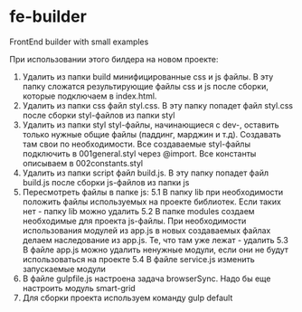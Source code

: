 # fe-builder
FrontEnd builder with small examples

При использовании этого билдера на новом проекте:

1. Удалить из папки build минифицированные css и js файлы. В эту папку сложатся результирующие файлы css и js после сборки, которые подключаем в index.html.
2. Удалить из папки css файл styl.css. В эту папку попадет файл styl.css после сборки styl-файлов из папки styl
3. Удалить из папки styl styl-файлы, начинающиеся с dev-, оставить только нужные общие файлы (паддинг, марджин и т.д). Создавать там свои по необходимости. Все создаваемые styl-файлы подключить в 001general.styl через @import. Все константы описываем в 002constants.styl
4. Удалить из папки script файл build.js. В эту папку попадет файл build.js после сборки js-файлов из папки js
5. Пересмотреть файлы в папке js:
  5.1 В папку lib при необходимости положить файлы используемых на проекте библиотек. Если таких нет - папку lib можно удалить
  5.2 В папке modules создаем необходимые для проекта js-файлы. При необходимости использования модулей из app.js в новых создаваемых файлах делаем наследование из app.js. Те, что там уже лежат - удалить
  5.3 В файле app.js можно удалить ненужные модули, если они не будут использоваться на проекте
  5.4 В файле service.js изменить запускаемые модули
6. В файле gulpfile.js настроена задача browserSync. Надо бы еще настроить модуль smart-grid
7. Для сборки проекта используем команду gulp default 
